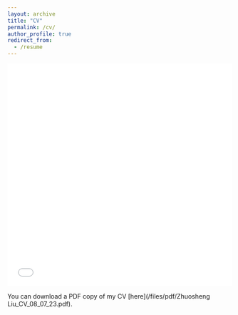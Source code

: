 ```yaml
---
layout: archive
title: "CV"
permalink: /cv/
author_profile: true
redirect_from:
  - /resume
---
```


<iframe src="/files/pdf/Zhuosheng_Liu_CV_08_07_23.pdf" width="100%" height="500" frameborder="no" border="0" marginwidth="0" marginheight="0"></iframe>

You can download a PDF copy of my CV [here](/files/pdf/Zhuosheng Liu_CV_08_07_23.pdf).
